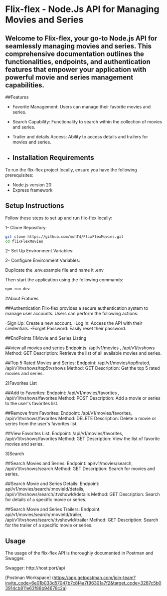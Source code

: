 # Flix-flex - Node.Js API for Managing Movies and Series
## Welcome to Flix-flex, your go-to Node.js API for seamlessly managing movies and series. This comprehensive documentation outlines the functionalities, endpoints, and authentication features that empower your application with powerful movie and series management capabilities.

##Features
- Favorite Management: Users can manage their favorite movies and series.
- Search Capability: Functionality to search within the collection of movies and series.
- Trailer and details Access: Ability to access details and trailers for movies and series.

- ## Installation Requirements
To run the flix-flex project locally, ensure you have the following prerequisites:
- Node.js version 20
- Express framework

## Setup Instructions
Follow these steps to set up and run flix-flex locally:

1- Clone Repository:

```bash
git clone https://github.com/mohT4/FlixFlexMovies.git
cd flixFlexMovies
```
2- Set Up Environment Variables:

2- Configure Environment Variables:

Duplicate the .env.example file  and name it .env

Then start the application using the following commands:
```bash
npm run dev
```
#About Fratures

##Authentication
Flix-flex provides a secure authentication system to manage user accounts. Users can perform the following actions:

-Sign Up: Create a new account.
-Log In: Access the API with their credentials.
-Forget Password: Easily reset their password.

##EndPoints 
1)Movie and Series Listing

##view all movies and series 
Endpoints: /api/v1/movies , /api/v1/tvshows
Method: GET
Description: Retrieve the list of all available movies and series.

##Top 5 Rated Movies and Series:
Endpoint: /api/v1/movies/top5rated, /api/v1/tvshows/top5tvshows
Method: GET
Description: Get the top 5 rated movies and series.

2)Favorites List 

##Add to Favorites:
Endpoint: /api/v1/movies/favorites , /api/v1/tvshows/favorites 
Method: POST
Description: Add a movie or series to the user's favorites list.

##Remove from Favorites:
Endpoint: /api/v1/movies/favorites, /api/v1/tvshows/favorites
Method: DELETE
Description: Delete a movie or series from the user's favorites list.

##View Favorites List:
Endpoint: /api/v1/movies/favorites, /api/v1/tvshows/favorites
Method: GET
Description: View the list of favorite movies and series.

3)Search

##Search Movies and Series:
Endpoint: api/v1/movies/search, /api/v1/tvshows/search
Method: GET
Description: Search for movies and series.

##Search Movie and Series Details:
Endpoint: api/v1/movies/search/:movieId/details, /api/v1/tvshows/search/:tvshowId/details
Method: GET
Description: Search for details of a specific movie or series.

##Search Movie and Series Trailers:
Endpoint: api/v1/movies/search/:movieId/trailer, /api/v1/tvshows/search/:tvshowId/trailer
Method: GET
Description: Search for the trailer of a specific movie or series.

## Usage
The usage of the flix-flex API is thoroughly documented in Postman and Swagger.

Swagger: http://host:port/api

[Postman Workspace] (https://app.getpostman.com/join-team?invite_code=6e01b033d57047b7c8f4a7f96301a7f2&target_code=3287c5b03914cb811e63f88b94678c2a)

